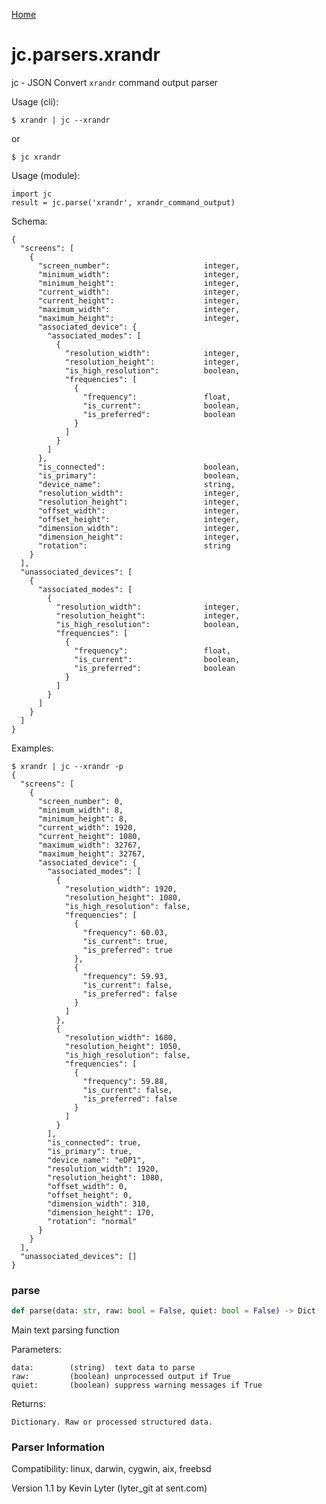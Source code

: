 [Home](https://kellyjonbrazil.github.io/jc/)
<a id="jc.parsers.xrandr"></a>

# jc.parsers.xrandr

jc - JSON Convert `xrandr` command output parser

Usage (cli):

    $ xrandr | jc --xrandr

or

    $ jc xrandr

Usage (module):

    import jc
    result = jc.parse('xrandr', xrandr_command_output)

Schema:

    {
      "screens": [
        {
          "screen_number":                     integer,
          "minimum_width":                     integer,
          "minimum_height":                    integer,
          "current_width":                     integer,
          "current_height":                    integer,
          "maximum_width":                     integer,
          "maximum_height":                    integer,
          "associated_device": {
            "associated_modes": [
              {
                "resolution_width":            integer,
                "resolution_height":           integer,
                "is_high_resolution":          boolean,
                "frequencies": [
                  {
                    "frequency":               float,
                    "is_current":              boolean,
                    "is_preferred":            boolean
                  }
                ]
              }
            ]
          },
          "is_connected":                      boolean,
          "is_primary":                        boolean,
          "device_name":                       string,
          "resolution_width":                  integer,
          "resolution_height":                 integer,
          "offset_width":                      integer,
          "offset_height":                     integer,
          "dimension_width":                   integer,
          "dimension_height":                  integer,
          "rotation":                          string
        }
      ],
      "unassociated_devices": [
        {
          "associated_modes": [
            {
              "resolution_width":              integer,
              "resolution_height":             integer,
              "is_high_resolution":            boolean,
              "frequencies": [
                {
                  "frequency":                 float,
                  "is_current":                boolean,
                  "is_preferred":              boolean
                }
              ]
            }
          ]
        }
      ]
    }

Examples:

    $ xrandr | jc --xrandr -p
    {
      "screens": [
        {
          "screen_number": 0,
          "minimum_width": 8,
          "minimum_height": 8,
          "current_width": 1920,
          "current_height": 1080,
          "maximum_width": 32767,
          "maximum_height": 32767,
          "associated_device": {
            "associated_modes": [
              {
                "resolution_width": 1920,
                "resolution_height": 1080,
                "is_high_resolution": false,
                "frequencies": [
                  {
                    "frequency": 60.03,
                    "is_current": true,
                    "is_preferred": true
                  },
                  {
                    "frequency": 59.93,
                    "is_current": false,
                    "is_preferred": false
                  }
                ]
              },
              {
                "resolution_width": 1680,
                "resolution_height": 1050,
                "is_high_resolution": false,
                "frequencies": [
                  {
                    "frequency": 59.88,
                    "is_current": false,
                    "is_preferred": false
                  }
                ]
              }
            ],
            "is_connected": true,
            "is_primary": true,
            "device_name": "eDP1",
            "resolution_width": 1920,
            "resolution_height": 1080,
            "offset_width": 0,
            "offset_height": 0,
            "dimension_width": 310,
            "dimension_height": 170,
            "rotation": "normal"
          }
        }
      ],
      "unassociated_devices": []
    }

<a id="jc.parsers.xrandr.parse"></a>

### parse

```python
def parse(data: str, raw: bool = False, quiet: bool = False) -> Dict
```

Main text parsing function

Parameters:

    data:        (string)  text data to parse
    raw:         (boolean) unprocessed output if True
    quiet:       (boolean) suppress warning messages if True

Returns:

    Dictionary. Raw or processed structured data.

### Parser Information
Compatibility:  linux, darwin, cygwin, aix, freebsd

Version 1.1 by Kevin Lyter (lyter_git at sent.com)
